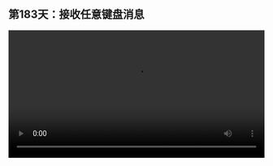 ## 第183天：接收任意键盘消息

<video width="100%" controls controlslist="nodownload nofullscreen noremoteplayback" disablePictureInPicture>
  <source src="https://api.keepwork.com/ts-storage/siteFiles/20302/raw#1624501535916session183 接收任意键盘消息.webm" type="video/webm">
  <source src="https://api.keepwork.com/ts-storage/siteFiles/20303/raw#1624501545517session183 接收任意键盘消息_small.mp4" type="video/mp4" />
   
  你的浏览器不支持播放
</video>
<style>
video::-webkit-media-controls-fullscreen-button {
    display: none;
}
</style>


### 字幕

在之前的例子中，我们实现了这样一个功能，按空格键和人物对话。
但是这个例子有一个缺点就是
系统默认的按空格键让主角跳跃的功能无法使用了。
这里我们**把space改成any**，
也就是**当任意键被按下时**。
此时，系统会输入一个**表变量msg**，其中**msg.keyname是当前按下的按键名称**。
我们暂时注释这行，运行一下。
此时，我们按键盘上的WASD或者空格键，这里会显示一个keyname。
这个keyname代表了键盘上的按键名称。
我们看空格键是DIK_SPACE。
此时我们可以使用一个判断，
如果msg.keyname等于等于DIK_SPACE，
那么我们才执行下面的语句。
这一行我们可以注释掉。
我们运行一下。
可以看到，当我们按空格键时，人物说了hi，
并且主角还是可以跳跃起来的。
因为**采用"any"的方式处理按键消息，所有系统的默认按键还是会生效的。**
如果我们在这里输入**return true**，
也就是当我们按了空格键，并且当人物与主角的距离小于6米时，
**返回true，通知系统我们已处理了这个消息，让系统不要再处理。**
我们重新运行一下。
在6米以外，主角是可以跳跃的，走近的时候按空格键人物说hi，并且主角无法跳跃。
也就是**6米内我们处理，6米外系统处理。**

### 动手练习